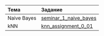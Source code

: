 |Тема|Задание|
|:----|:-------|
|Naive Bayes|[seminar_1_naive_bayes](https://github.com/Renata-2001/ml-mipt-course/blob/main/Basic/week0_01_01_naive_bayes.ipynb)|
|kNN|[knn_assignment_0_01](https://github.com/Renata-2001/ml-mipt-course/blob/main/Basic/assignment01_knn/knn_assignment_0_01.ipynb)|
